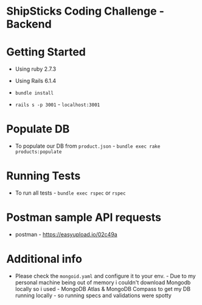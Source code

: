 # ShipSticks Coding Challenge - Backend

# Getting Started

* Using ruby 2.7.3
* Using Rails 6.1.4

* `bundle install`
* `rails s -p 3001` - `localhost:3001`

# Populate DB
* To populate our DB from `product.json` - `bundle exec rake products:populate `

# Running Tests
* To run all tests - `bundle exec rspec` or `rspec`

# Postman sample API requests
* postman - https://easyupload.io/02c49a

# Additional info
* Please check the `mongoid.yaml` and configure it to your env. - Due to my personal machine being out of memory i couldn't download Mongodb locally so i used - MongoDB Atlas & MongoDB Compass to get my DB running locally - so running specs and validations were spotty 